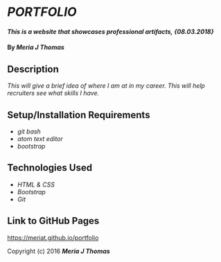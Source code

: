 # _PORTFOLIO_

#### _This is a website that showcases professional artifacts, {08.03.2018}_

#### By _**Meria J Thomas**_

## Description

_This will give a brief idea of where I am at in my career. This will help recruiters see what skills I have._

## Setup/Installation Requirements

* _git bash_
* _atom text editor_
* _bootstrap_

## Technologies Used

* _HTML & CSS_
* _Bootstrap_
* _Git_

## Link to GitHub Pages
https://meriat.github.io/portfolio

Copyright (c) 2016 **_Meria J Thomas_**
